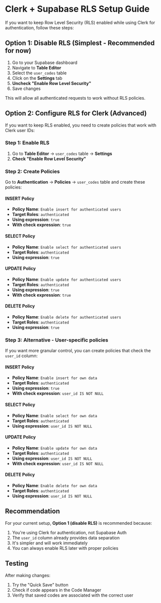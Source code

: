 # Clerk + Supabase RLS Setup Guide

If you want to keep Row Level Security (RLS) enabled while using Clerk for authentication, follow these steps:

## Option 1: Disable RLS (Simplest - Recommended for now)

1. Go to your Supabase dashboard
2. Navigate to **Table Editor**
3. Select the `user_codes` table
4. Click on the **Settings** tab
5. **Uncheck "Enable Row Level Security"**
6. Save changes

This will allow all authenticated requests to work without RLS policies.

## Option 2: Configure RLS for Clerk (Advanced)

If you want to keep RLS enabled, you need to create policies that work with Clerk user IDs:

### Step 1: Enable RLS
1. Go to **Table Editor** → `user_codes` table → **Settings**
2. **Check "Enable Row Level Security"**

### Step 2: Create Policies

Go to **Authentication** → **Policies** → `user_codes` table and create these policies:

#### INSERT Policy
- **Policy Name**: `Enable insert for authenticated users`
- **Target Roles**: `authenticated`
- **Using expression**: `true`
- **With check expression**: `true`

#### SELECT Policy
- **Policy Name**: `Enable select for authenticated users`
- **Target Roles**: `authenticated`
- **Using expression**: `true`

#### UPDATE Policy
- **Policy Name**: `Enable update for authenticated users`
- **Target Roles**: `authenticated`
- **Using expression**: `true`
- **With check expression**: `true`

#### DELETE Policy
- **Policy Name**: `Enable delete for authenticated users`
- **Target Roles**: `authenticated`
- **Using expression**: `true`

### Step 3: Alternative - User-specific policies

If you want more granular control, you can create policies that check the `user_id` column:

#### INSERT Policy
- **Policy Name**: `Enable insert for own data`
- **Target Roles**: `authenticated`
- **Using expression**: `true`
- **With check expression**: `user_id IS NOT NULL`

#### SELECT Policy
- **Policy Name**: `Enable select for own data`
- **Target Roles**: `authenticated`
- **Using expression**: `user_id IS NOT NULL`

#### UPDATE Policy
- **Policy Name**: `Enable update for own data`
- **Target Roles**: `authenticated`
- **Using expression**: `user_id IS NOT NULL`
- **With check expression**: `user_id IS NOT NULL`

#### DELETE Policy
- **Policy Name**: `Enable delete for own data`
- **Target Roles**: `authenticated`
- **Using expression**: `user_id IS NOT NULL`

## Recommendation

For your current setup, **Option 1 (disable RLS)** is recommended because:
1. You're using Clerk for authentication, not Supabase Auth
2. The `user_id` column already provides data separation
3. It's simpler and will work immediately
4. You can always enable RLS later with proper policies

## Testing

After making changes:
1. Try the "Quick Save" button
2. Check if code appears in the Code Manager
3. Verify that saved codes are associated with the correct user 
